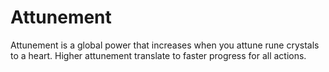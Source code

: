 # Attunement

Attunement is a global power that increases when you attune rune crystals to a heart. Higher attunement translate to faster progress for all actions.
